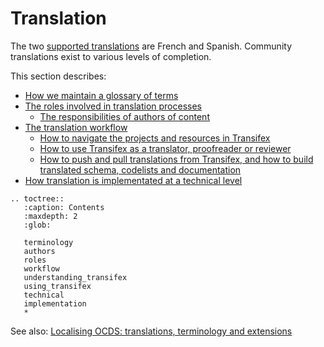 # Translation

The two [supported translations](https://docs.google.com/document/d/1GLwWTpgDDkKmMr1hZE4D75LI8VQtFiD0VA7TF_FvY_Q/edit) are French and Spanish. Community translations exist to various levels of completion.

This section describes:

* [How we maintain a glossary of terms](terminology)
* [The roles involved in translation processes](roles)
  * [The responsibilities of authors of content](authors)
* [The translation workflow](workflow)
  * [How to navigate the projects and resources in Transifex](understanding_transifex)
  * [How to use Transifex as a translator, proofreader or reviewer](using_transifex)
  * [How to push and pull translations from Transifex, and how to build translated schema, codelists and documentation](technical)
* [How translation is implementated at a technical level](implementation)

```eval_rst
.. toctree::
   :caption: Contents
   :maxdepth: 2
   :glob:

   terminology
   authors
   roles
   workflow
   understanding_transifex
   using_transifex
   technical
   implementation
   *
```

See also: [Localising OCDS: translations, terminology and extensions](https://www.open-contracting.org/2016/07/26/localising-ocds-translations-terminology-extensions/)
